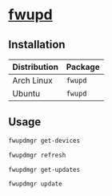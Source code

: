 # [fwupd](https://github.com/fwupd/fwupd)

## Installation

| Distribution | Package |
| ------------ | ------- |
| Arch Linux   | `fwupd` |
| Ubuntu       | `fwupd` |

## Usage

```sh
fwupdmgr get-devices

fwupdmgr refresh

fwupdmgr get-updates

fwupdmgr update
```

